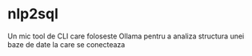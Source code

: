# nlp2sql
Un mic tool de CLI care foloseste Ollama pentru a analiza structura unei baze de date la care se conecteaza
